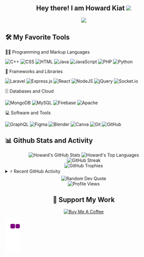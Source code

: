 <h2 align="center">
  Hey there! I am Howard Kiat <img src="https://media.giphy.com/media/hvRJCLFzcasrR4ia7z/giphy.gif" width="28">
</h2>
<p align="center">
  <img src="https://readme-typing-svg.herokuapp.com/?lines=Full%20Stack%20Developer;Always%20learning%20new%20things&center=true&width=380&height=45">
</p>

<h2>🛠️ My Favorite Tools</h2>
👨‍💻 Programming and Markup Languages
<p>
    <img alt="C++" src="https://img.shields.io/badge/C++%20-%2300599C.svg?logo=c%2B%2B&logoColor=white">
    <img alt="CSS" src="https://img.shields.io/badge/CSS%20-%231572B6.svg?logo=css3&logoColor=white">
    <img alt="HTML" src="https://img.shields.io/badge/HTML%20-%23E34F26.svg?logo=html5&logoColor=white">
    <img alt="Java" src="https://img.shields.io/badge/Java-%23ED8B00.svg?logo=openjdk&logoColor=white">
    <img alt="JavaScript" src="https://img.shields.io/badge/JavaScript%20-%23F7DF1E.svg?logo=javascript&logoColor=black">
    <img alt="PHP" src="https://img.shields.io/badge/PHP-%23777BB4.svg?logo=php&logoColor=white">
    <img alt="Python" src="https://img.shields.io/badge/Python%20-%2314354C.svg?logo=python&logoColor=white">
</p>
🧰 Frameworks and Libraries
<p>
  <img alt="Laravel" src="https://img.shields.io/badge/Laravel-v10-FF2D20?logo=laravel&logoColor=white">
  <img alt="Express.js" src="https://img.shields.io/badge/Express.js%20-%23404d59.svg?logo=express&logoColor=white">
  <img alt="React" src="https://img.shields.io/badge/React%20-%2320232a.svg?logo=react&logoColor=%2361DAFB">
  <img alt="NodeJS" src="https://img.shields.io/badge/Node.js%20-%2343853D.svg?logo=node.js&logoColor=white">
  <img alt="jQuery" src="https://img.shields.io/badge/jQuery-%230769AD.svg?logo=jquery&logoColor=white">
  <img alt="Socket.io" src="https://img.shields.io/badge/Socket.io-black?logo=socket.io&badgeColor=010101">
</p>
🗄️ Databases and Cloud
<p>
    <img alt="MongoDB" src="https://img.shields.io/badge/MongoDB-%234ea94b.svg?logo=mongodb&logoColor=white">
    <img alt="MySQL" src="https://img.shields.io/badge/MySQL-%234479A1.svg?logo=mysql&logoColor=white">
    <img alt="Firebase" src="https://img.shields.io/badge/Firebase-%23039BE5.svg?logo=firebase">
    <img alt="Apache" src="https://img.shields.io/badge/Apache-%23D42029.svg?logo=apache&logoColor=white">
</p>
💻 Software and Tools
<p>
    <img alt="GraphQL" src="https://img.shields.io/badge/GraphQL-E10098?logo=GraphQL&logoColor=white">
    <img alt="Figma" src="https://img.shields.io/badge/Figma-%23F24E1E.svg?logo=figma&logoColor=white">
    <img alt="Blender" src="https://img.shields.io/badge/Blender-%23F5792A.svg?logo=blender&logoColor=white">
    <img alt="Canva" src="https://img.shields.io/badge/Canva-%2300C4CC.svg?logo=canva&logoColor=white">
    <img alt="Git" src="https://img.shields.io/badge/Git%20-%23F05033.svg?logo=git&logoColor=white">
    <img alt="GitHub" src="https://img.shields.io/badge/GitHub-%23121011.svg?logo=github&logoColor=white">
</p>
<!-- GitHub Stats -->
<h2>📊 Github Stats and Activity</h2>
<div align="center">
  <img alt="Howard's GitHub Stats" src="https://github-readme-stats.vercel.app/api?username=HowardKiat&show_icons=true&theme=tokyonight" height="192px"/>
  <img alt="Howard's Top Languages" src="https://github-readme-stats.vercel.app/api/top-langs/?username=HowardKiat&langs_count=8&layout=compact&theme=tokyonight" height="192px"/>
</div>
<!-- GitHub Streak -->
<div align="center">
  <img src="https://github-readme-streak-stats.herokuapp.com/?user=HowardKiat&theme=tokyonight" alt="GitHub Streak" />
</div>
<!-- GitHub Trophies -->
<div align="center">
  <img src="https://github-profile-trophy.vercel.app/?username=HowardKiat&theme=tokyonight&no-frame=false&no-bg=false&margin-w=4&row=1" alt="GitHub Trophies"/>
</div>
<!-- Activity Graph -->
<details>
  <summary>⚡ Recent GitHub Activity</summary>
  <br/>
  <img alt="Howard's Activity Graph" src="https://github-readme-activity-graph.vercel.app/graph?username=HowardKiat&custom_title=Howard%20Kiat's%20Contribution%20Graph&theme=tokyo-night" />
</details>
<!-- Random Dev Quote -->
<div align="center">
  <img src="https://quotes-github-readme.vercel.app/api?type=horizontal&theme=tokyonight" alt="Random Dev Quote"/>
</div>
<!-- Profile Views -->
<div align="center">
  <img src="https://komarev.com/ghpvc/?username=HowardKiat&style=flat-square&color=blue" alt="Profile Views"/>
</div>
<!-- Support -->
<h2 align="center">💖 Support My Work</h2>
<p align="center">
  <a href="https://buymeacoffee.com/howardkiat">
    <img src="https://img.shields.io/badge/Buy%20Me%20a%20Coffee-ffdd00?style=for-the-badge&logo=buy-me-a-coffee&logoColor=black" alt="Buy Me A Coffee"/>
  </a>
</p>

<!-- Snake -->
![snake gif](https://github.com/HowardKiat/HowardKiat/blob/output/github-contribution-grid-snake.gif)
